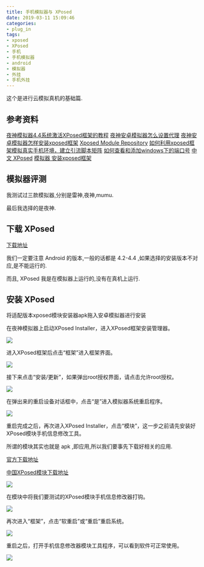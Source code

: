 ```yaml
---
title: 手机模拟器与 XPosed
date: 2019-03-11 15:09:46
categories:
- plug_in
tags:
- xposed
- XPosed
- 手机
- 手机模拟器
- android
- 模拟器
- 外挂
- 手机外挂
---
```

这个是进行云模拟真机的基础篇.

<!-- more -->

## 参考资料

[夜神模拟器4.4系统激活XPosed框架的教程](https://jingyan.baidu.com/article/fedf0737bafd7d35ac8977a0.html)
[夜神安卓模拟器怎么设置代理](https://blog.csdn.net/wudinaniya/article/details/78841564)
[夜神安卓模拟器怎样安装xposed框架](https://blog.csdn.net/xiangshangbashaonian/article/details/82386233)
[Xposed Module Repository](https://repo.xposed.info/module-overview)
[如何利用xposed框架模拟真实手机环境，建立引流脚本矩阵](https://zhuanlan.zhihu.com/p/56897537)
[如何查看和添加windows下的端口号](https://jingyan.baidu.com/article/f25ef254757b89482c1b82f2.html)
[中文 XPosed](https://xposed.appkg.com/category/modules)
[模拟器 安装xposed框架](https://jingyan.baidu.com/article/48206aead5bc52216ad6b3e9.html)

## 模拟器评测

我测试过三款模拟器,分别是雷神,夜神,mumu.

最后我选择的是夜神.

## 下载 XPosed

[下载地址](https://repo.xposed.info/module/de.robv.android.xposed.installer)

我们一定要注意 Android 的版本,一般的话都是 4.2-4.4 ,如果选择的安装版本不对应,是不能运行的.

而且, XPosed 我是在模拟器上运行的,没有在真机上运行.

## 安装 XPosed

将适配版本xposed模块安装器apk拖入安卓模拟器进行安装

在夜神模拟器上启动XPosed Installer，进入XPosed框架安装管理器。

![](/images/plug_in/5_0.png)

进入XPosed框架后点击“框架”进入框架界面。

![](/images/plug_in/5_1.png)

接下来点击“安装/更新”，如果弹出root授权界面，请点击允许root授权。

![](/images/plug_in/5_2.png)

在弹出来的重启设备对话框中，点击“是”进入模拟器系统重启程序。

![](/images/plug_in/5_3.png)

重启完成之后，再次进入XPosed Installer，点击“模块”，这一步之前请先安装好XPosed模块手机信息修改工具。

所谓的模块其实也就是 apk ,即应用,所以我们要事先下载好相关的应用.

[官方下载地址](https://repo.xposed.info/module-overview)

[中国XPosed模块下载地址](https://xposed.appkg.com/category/modules)

![](/images/plug_in/5_4.png)

在模块中将我们要测试的XPosed模块手机信息修改器打钩。

![](/images/plug_in/5_5.png)

再次进入“框架”，点击“软重启”或“重启”重启系统。

![](/images/plug_in/5_6.png)

重启之后，打开手机信息修改器模块工具程序，可以看到软件可正常使用。

![](/images/plug_in/5_7.png)















